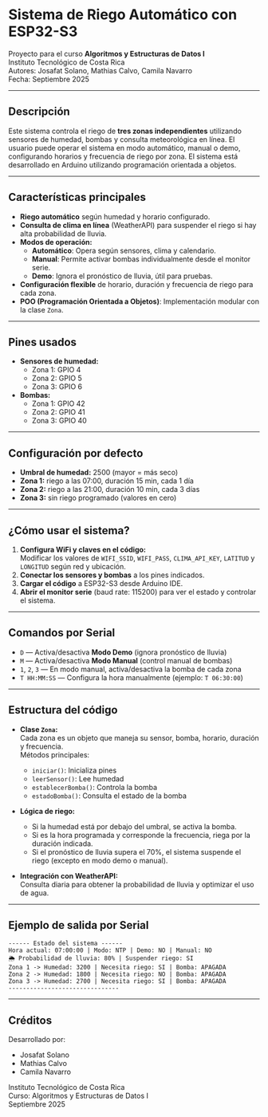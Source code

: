 # Sistema de Riego Automático con ESP32-S3

Proyecto para el curso **Algoritmos y Estructuras de Datos I**  
Instituto Tecnológico de Costa Rica  
Autores: Josafat Solano, Mathias Calvo, Camila Navarro  
Fecha: Septiembre 2025

---

## Descripción

Este sistema controla el riego de **tres zonas independientes** utilizando sensores de humedad, bombas y consulta meteorológica en línea. El usuario puede operar el sistema en modo automático, manual o demo, configurando horarios y frecuencia de riego por zona. El sistema está desarrollado en Arduino utilizando programación orientada a objetos.

---

## Características principales

- **Riego automático** según humedad y horario configurado.
- **Consulta de clima en línea** (WeatherAPI) para suspender el riego si hay alta probabilidad de lluvia.
- **Modos de operación:**
  - **Automático**: Opera según sensores, clima y calendario.
  - **Manual**: Permite activar bombas individualmente desde el monitor serie.
  - **Demo**: Ignora el pronóstico de lluvia, útil para pruebas.
- **Configuración flexible** de horario, duración y frecuencia de riego para cada zona.
- **POO (Programación Orientada a Objetos)**: Implementación modular con la clase `Zona`.

---

## Pines usados

- **Sensores de humedad:**  
  - Zona 1: GPIO 4  
  - Zona 2: GPIO 5  
  - Zona 3: GPIO 6
- **Bombas:**  
  - Zona 1: GPIO 42  
  - Zona 2: GPIO 41  
  - Zona 3: GPIO 40

---

## Configuración por defecto

- **Umbral de humedad:** 2500 (mayor = más seco)
- **Zona 1:** riego a las 07:00, duración 15 min, cada 1 día
- **Zona 2:** riego a las 21:00, duración 10 min, cada 3 días
- **Zona 3:** sin riego programado (valores en cero)

---

## ¿Cómo usar el sistema?

1. **Configura WiFi y claves en el código:**  
   Modificar los valores de `WIFI_SSID`, `WIFI_PASS`, `CLIMA_API_KEY`, `LATITUD` y `LONGITUD` según red y ubicación.
2. **Conectar los sensores y bombas** a los pines indicados.
3. **Cargar el código** a ESP32-S3 desde Arduino IDE.
4. **Abrir el monitor serie** (baud rate: 115200) para ver el estado y controlar el sistema.

---

## Comandos por Serial

- `D` — Activa/desactiva **Modo Demo** (ignora pronóstico de lluvia)
- `M` — Activa/desactiva **Modo Manual** (control manual de bombas)
- `1`, `2`, `3` — En modo manual, activa/desactiva la bomba de cada zona
- `T HH:MM:SS` — Configura la hora manualmente (ejemplo: `T 06:30:00`)

---

## Estructura del código

- **Clase `Zona`:**  
  Cada zona es un objeto que maneja su sensor, bomba, horario, duración y frecuencia.  
  Métodos principales:
  - `iniciar()`: Inicializa pines
  - `leerSensor()`: Lee humedad
  - `establecerBomba()`: Controla la bomba
  - `estadoBomba()`: Consulta el estado de la bomba

- **Lógica de riego:**  
  - Si la humedad está por debajo del umbral, se activa la bomba.
  - Si es la hora programada y corresponde la frecuencia, riega por la duración indicada.
  - Si el pronóstico de lluvia supera el 70%, el sistema suspende el riego (excepto en modo demo o manual).

- **Integración con WeatherAPI:**  
  Consulta diaria para obtener la probabilidad de lluvia y optimizar el uso de agua.

---

## Ejemplo de salida por Serial

```
------ Estado del sistema ------
Hora actual: 07:00:00 | Modo: NTP | Demo: NO | Manual: NO
🌦 Probabilidad de lluvia: 80% | Suspender riego: SI
Zona 1 -> Humedad: 3200 | Necesita riego: SI | Bomba: APAGADA
Zona 2 -> Humedad: 1800 | Necesita riego: NO | Bomba: APAGADA
Zona 3 -> Humedad: 2700 | Necesita riego: SI | Bomba: APAGADA
-------------------------------
```

---

## Créditos

Desarrollado por:
- Josafat Solano
- Mathias Calvo
- Camila Navarro

Instituto Tecnológico de Costa Rica  
Curso: Algoritmos y Estructuras de Datos I  
Septiembre 2025
